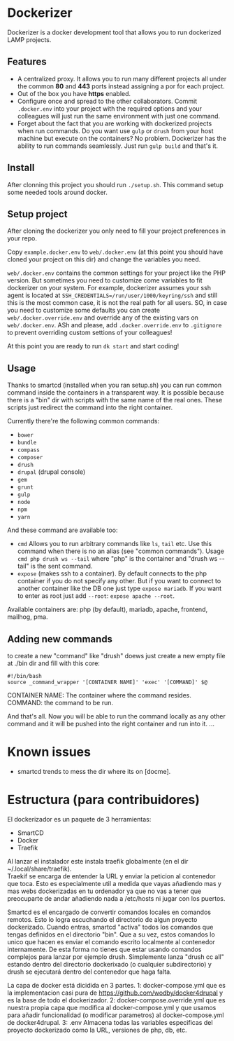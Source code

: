 # Dockerizer
Dockerizer is a docker development tool that allows you to run dockerized LAMP projects. 

## Features
- A centralized proxy. It allows you to run many different projects all under the common **80** and **443** ports instead assigning a por for each project.
- Out of the box you have **https** enabled.
- Configure once and spread to the other collaborators. Commit `.docker.env` into your project with the required options and your colleagues will just run the same environment with just one command. 
- Forget about the fact that you are working with dockerized projects when run commands. Do you want use `gulp` or `drush` from your host machine but execute on the containers? No problem. Dockerizer has the ability to run commands seamlessly. Just run `gulp build` and that's it. 

## Install
After clonning this project you should run `./setup.sh`. This command setup some needed tools around docker.


## Setup project
After cloning the dockerizer you only need to fill your project preferences in your repo. 

Copy `example.docker.env` to `web/.docker.env` (at this point you should have cloned your project on this dir) and change the variables you need.

`web/.docker.env` contains the common settings for your project like the PHP version. But sometimes you need to customize come variables to fit dockerizer on your system. 
For example, dockerizer assumes your ssh agent is located at `SSH_CREDENTIALS=/run/user/1000/keyring/ssh` and still this is the most common case, it is not the real path for all users. SO, in case you need to customize some defaults you can create `web/.docker.override.env` and override any of the existing vars on `web/.docker.env`. ASh and please, add `.docker.override.env` to `.gitignore` to prevent overriding custom settions of your colleagues! 

At this point you are ready to run `dk start` and start coding!

## Usage
Thanks to smartcd (installed when you ran setup.sh) you can run common command inside the containers in a transparent way. It is possible because there is a "bin" dir with scripts with the same name of the real ones. These scripts just redirect the command into the right container.

Currently there're the following common commands:
- `bower`
- `bundle`
- `compass`
- `composer`
- `drush`
- `drupal` (drupal console)
- `gem`
- `grunt`
- `gulp`
- `node`
- `npm`
- `yarn`

And these command are available too:
- `cmd` Allows you to run arbitrary commands like `ls`, `tail` etc. Use this command when there is no an alias (see "common commands"). Usage `cmd php drush ws --tail` where "php" is the container and "drush ws --tail" is the sent command. 
- `expose` (makes ssh to a container). By default connects to the php container if you do not specify any other. But if you want to connect to another container like the DB one just type `expose mariadb`. If you want to enter as root just add `--root`: `expose apache --root`.

Available containers are: php (by default), mariadb, apache, frontend, mailhog, pma.

## Adding new commands
to create a new "command" like "drush" doews just create a new empty file at ./bin dir and fill with this core:

```
#!/bin/bash
source _command_wrapper '[CONTAINER NAME]' 'exec' '[COMMAND]' $@
```
CONTAINER NAME: The container where the command resides.
COMMAND: the command to be run. 

And that's all. Now you will be able to run the command locally as any other command and it will be pushed into the right container and run into it. 
...

# Known issues
- smartcd trends to mess the dir where its on [docme]. 

# Estructura (para contribuidores)
El dockerizador es un paquete de 3 herramientas:
- SmartCD
- Docker
- Traefik

Al lanzar el instalador este instala traefik globalmente (en el dir ~/.local/share/traefik).  
Traekif se encarga de entender la URL y enviar la peticion al contenedor que toca.
Esto es especialmente util a medida que vayas añadiendo mas y mas webs dockerizadas en tu ordenador ya 
que no vas a tener que preocuparte de andar añadiendo nada a /etc/hosts ni jugar con los puertos.

Smartcd es el encargado de convertir comandos locales en comandos remotos. Esto lo logra escuchando el directorio de algun proyecto dockerizado. Cuando entras, smartcd "activa" todos los comandos que tengas definidos en el directorio "bin". Que a su vez, estos comandos lo unico que hacen es enviar el comando escrito localmente al contenedor internamente. 
De esta forma no tienes que estar usando comandos complejos para lanzar por ejemplo drush. Simplemente lanza "drush cc all" estando dentro del directorio dockerixado (o cualquier subdirectorio) y drush se ejecutará dentro del contenedor que haga falta.

La capa de docker está dicidida en 3 partes. 
1: docker-compose.yml que es la implementacion casi pura de https://github.com/wodby/docker4drupal y es la base de todo el dockerizador.
2: docker-compose.override.yml que es nuestra propia capa que modifica al docker-compose.yml y que usamos para añadir funcionalidad (o modificar parametros) al docker-compose.yml de docker4drupal.
3: .env Almacena todas las variables especificas del proyecto dockerizado como la URL, versiones de php, db, etc. 
